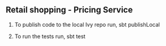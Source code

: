 <h2>Retail shopping - Pricing Service</h2>

1. To publish code to the local Ivy repo run, sbt publishLocal

2. To run the tests run, sbt test

